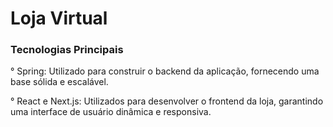 # Loja Virtual

### Tecnologias Principais

° Spring: Utilizado para construir o backend da aplicação, fornecendo uma base sólida e escalável.

° React e Next.js: Utilizados para desenvolver o frontend da loja, garantindo uma interface de usuário dinâmica e responsiva.
